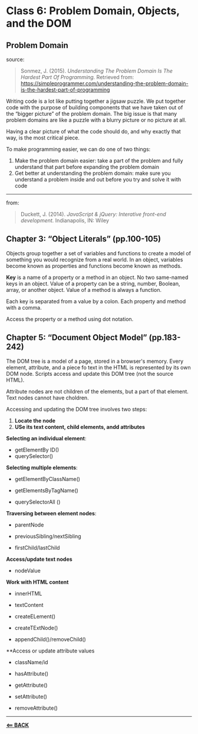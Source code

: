 # Class 6: Problem Domain, Objects, and the DOM

## Problem Domain

source:
> Sonmez, J. (2015). *Understanding The Problem Domain Is The Hardest Part Of Programming.* Retrieved from: https://simpleprogrammer.com/understanding-the-problem-domain-is-the-hardest-part-of-programming

Writing code is a lot like putting together a jigsaw puzzle.  We put together code with the purpose of building components that we have taken out of the “bigger picture” of the problem domain.
The big issue is that many problem domains are like a puzzle with a blurry picture or no picture at all.

Having a clear picture of what the code should do, and why exactly that way, is the most critical piece. 

To make programming easier, we can do one of two things:

1. Make the problem domain easier:  take a part of the problem and fully understand that part before expanding the problem domain
2. Get better at understanding the problem domain: make sure you understand a problem inside and out before you try and solve it with code



-----

from:
> Duckett, J. (2014). *JavaScript & jQuery: Interative front-end development.* Indianapolis, IN: Wiley

## Chapter 3: “Object Literals” (pp.100-105)

Objects group together a set of variables and functions to create a model of something you would recognize from a real world. In an object, variables become known as properties and functions become known as methods.

**Key** is a name of a property or a method in an object. No two same-named keys in an object. Value of a property can be a string, number, Boolean, array, or another object. Value of a method is always a function.

Each key is separated from a value by a colon. Each property and method with a comma.

Access the property or a method using dot notation.

## Chapter 5: “Document Object Model” (pp.183-242)

The DOM tree is a model of a page, stored in a browser's memory. Every element, attribute, and a piece fo text in the HTML is represented by its own DOM node. Scripts access and update this DOM tree (not the source HTML).

Attribute nodes are not children of the elements, but a part of that element. Text nodes cannot have choldren.

Accessing and updating the DOM tree involves two steps:

1. **Locate the node**
2. **USe its text content, child elements, andd attributes**

**Selecting an individual element**:

* getElementBy ID()
* querySelector()

**Selecting multiple elements**:

* getElementByClassName()

* getElementsByTagName()

* querySelectorAll ()

**Traversing between element nodes**:

* parentNode

* previousSibling/nextSibling

* firstChild/lastChild

**Access/update text nodes**

* nodeValue

**Work with HTML content**

* innerHTML

* textContent

* createELement()

* createTExtNode()

* appendChild()/removeChild()

**Access or update attribute values

* className/id

* hasAttribute()

* getAttribute()

* setAttribute()

* removeAttribute()

-----

[**<== BACK**](201-toc.md)